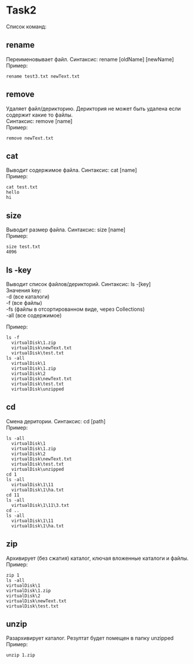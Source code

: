 # Task2

Список команд:

## rename
Переименовывает файл. Синтаксис: rename [oldName] [newName]    
Пример:  
```
rename test3.txt newText.txt
```
  
## remove
Удаляет файл/дерикторию. Дериктория не может быть удалена если содержит какие то файлы.  
Синтаксис: remove [name]   
Пример:
```
remove newText.txt
```

## cat
Выводит содержимое файла. Синтаксис: cat [name]  
Пример:  
```
cat test.txt
hello
hi
```
  
## size
Выводит размер файла. Синтаксис: size [name]  
Пример:
```
size test.txt
4096
```
  
## ls -key
Выводит список файлов/дерикторий. Синтаксис: ls -[key]  
Значения key:  
-d (все каталоги)  
-f (все файлы)  
-fs (файлы в отсортированном виде, через Collections)  
-all (все содержимое)  

Пример:  
```
ls -f
  virtualDisk\1.zip
  virtualDisk\newText.txt
  virtualDisk\test.txt
ls -all
  virtualDisk\1
  virtualDisk\1.zip
  virtualDisk\2
  virtualDisk\newText.txt
  virtualDisk\test.txt
  virtualDisk\unzipped
```
## cd
Смена деритории. Синтаксис: cd [path]  
Пример:  
```
ls -all
  virtualDisk\1
  virtualDisk\1.zip
  virtualDisk\2
  virtualDisk\newText.txt
  virtualDisk\test.txt
  virtualDisk\unzipped
cd 1
ls -all
  virtualDisk\1\11
  virtualDisk\1\ha.txt
cd 11
ls -all
  virtualDisk\1\11\3.txt
cd ..
ls -all
  virtualDisk\1\11
  virtualDisk\1\ha.txt
```
  
## zip
Архивирует (без сжатия) каталог, ключая вложенные каталоги и файлы.
Пример:  
```
zip 1
ls -all
virtualDisk\1
virtualDisk\1.zip
virtualDisk\2
virtualDisk\newText.txt
virtualDisk\test.txt
```
## unzip
Разархивирует каталог. Резултат будет помещен в папку unzipped
Пример:  
```
unzip 1.zip
```
